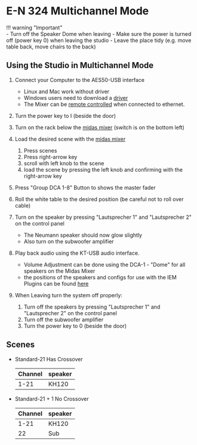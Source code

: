 # E-N 324 Multichannel Mode

!!! warning "Important"    
    - Turn off the Speaker Dome when leaving
    - Make sure the power is turned off (power key 0) when leaving the studio
    - Leave the place tidy (e.g. move table back, move chairs to the back)

## Using the Studio in Multichannel Mode
1. Connect your Computer to the AES50-USB interface
    - Linux and Mac work without driver
    - Windows users need to download a [driver](https://mediadl.musictribe.com/download/software/klarkteknik/KT-USB/KLARK_TEKNIK_KT-USB_v5.12.0_2021-06-28_setup.zip)
    - The Mixer can be [remote controlled](https://www.midasconsoles.com/product.html?modelCode=P0BI9) when connected to ethernet.
1. Turn the power key to I (beside the door)
2. Turn on the rack below the [midas mixer](https://www.midasconsoles.com/product.html?modelCode=P0BI9) (switch is on the bottom left)
3. Load the desired scene with the [midas mixer](https://www.midasconsoles.com/product.html?modelCode=P0BI9)
    1. Press scenes
    2. Press right-arrow key
    3. scroll with left knob to the scene
    4. load the scene by pressing the left knob and confirming with the right-arrow key
4. Press "Group DCA 1-8" Button to shows the master fader
5. Roll the white table to the desired position (be careful not to roll over cable)

7. Turn on the speaker by pressing "Lautsprecher 1" and "Lautsprecher 2" on the control panel
    - The Neumann speaker should now glow slightly
    - Also turn on the subwoofer amplifier
8. Play back audio using the KT-USB audio interface.
    - Volume Adjustment can be done using the DCA-1 - "Dome" for all speakers on the Midas Mixer
    - the positions of the speakers and configs for use with the IEM Plugins can be found [here](../configs.md)

9. When Leaving turn the system off properly:
    1. Turn off the speakers by pressing "Lautsprecher 1" and "Lautsprecher 2" on the control panel
    2. Turn off the subwoofer amplifier
    3. Turn the power key to 0 (beside the door)

## Scenes
- Standard-21
    Has Crossover

    | Channel | speaker |
    |---|---|
    |1-21 | KH120 |

- Standard-21 + 1
    No Crossover

    | Channel | speaker |
    |---|---|
    |1-21 | KH120 |
    | 22 | Sub |


